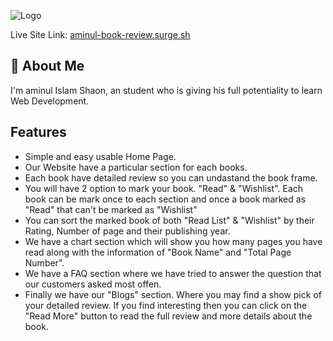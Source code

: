 
![Logo](https://i.ibb.co/Pgkz6ck/Banner-readme.png)


Live Site Link: [aminul-book-review.surge.sh](aminul-book-review.surge.sh)

## 🚀 About Me
I'm aminul Islam Shaon, an student who is giving his full potentiality to learn Web Development.


## Features

- Simple and easy usable Home Page.
- Our Website have a particular section for each books.
- Each book have detailed review so you can undastand the book frame.
- You will have 2 option to mark your book. "Read" & "Wishlist". Each book can be mark once to each section and once a book marked as "Read" that can't be marked as "Wishlist"
- You can sort the marked book of both "Read List" & "Wishlist" by their Rating, Number of page and their publishing year.
- We have a chart section which will show you how many pages you have read along with the information of "Book Name" and "Total Page Number".
- We have a FAQ section where we have tried to answer the question that our customers asked most offen.
- Finally we have our "Blogs" section. Where you may find a show pick of your detailed review. If you find interesting then you can click on the "Read More" button to read the full review and more details about the book.

